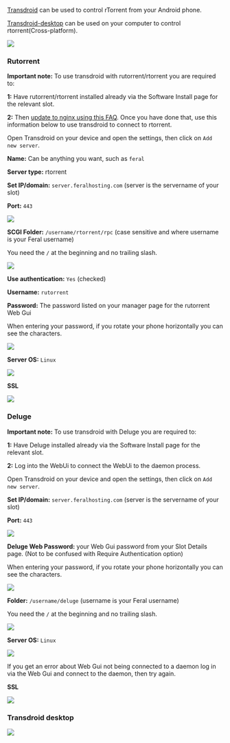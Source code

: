 
[Transdroid](http://transdroid.org) can be used to control rTorrent from your Android phone.

[Transdroid-desktop](http://code.google.com/p/transdroid-desktop/) can be used on your computer to control rtorrent(Cross-platform).

![](https://raw.github.com/feralhosting/feralfilehosting/master/Feral%20Wiki/Other%20software/Using%20Transdroid%20to%20Control%20rTorrent%20-%20Deluge%20-%20Transmission%20From%20Your%20Android%20Phone/1.png)

### Rutorrent

**Important note:** To use transdroid with rutorrent/rtorrent you are required to:

**1:** Have rutorrent/rtorrent installed already via the Software Install page for the relevant slot.

**2:** Then [update to nginx using this FAQ](https://www.feralhosting.com/faq/view?question=231). Once you have done that, use this information below to use transdroid to connect to rtorrent.

Open Transdroid on your device and open the settings, then click on `Add new server`.

**Name:** Can be anything you want, such as `feral`

**Server type:** rtorrent

**Set IP/domain:** `server.feralhosting.com` (server is the servername of your slot)

**Port:** `443`

![](https://raw.github.com/feralhosting/feralfilehosting/master/Feral%20Wiki/Other%20software/Using%20Transdroid%20to%20Control%20rTorrent%20-%20Deluge%20-%20Transmission%20From%20Your%20Android%20Phone/rutorrent/rutorrent.host.png)

**SCGI Folder:** `/username/rtorrent/rpc` (case sensitive and where username is your Feral username)

You need the `/` at the beginning and no trailing slash.

![](https://raw.github.com/feralhosting/feralfilehosting/master/Feral%20Wiki/Other%20software/Using%20Transdroid%20to%20Control%20rTorrent%20-%20Deluge%20-%20Transmission%20From%20Your%20Android%20Phone/rutorrent/rutorrent.rpc.png)

**Use authentication:** `Yes` (checked)

**Username:** `rutorrent`

**Password:** The password listed on your manager page for the rutorrent Web Gui

When entering your password, if you rotate your phone horizontally you can see the characters.

![](https://raw.github.com/feralhosting/feralfilehosting/master/Feral%20Wiki/Other%20software/Using%20Transdroid%20to%20Control%20rTorrent%20-%20Deluge%20-%20Transmission%20From%20Your%20Android%20Phone/rutorrent/rutorrent.auth.png)

**Server OS:** `Linux`

![](https://raw.github.com/feralhosting/feralfilehosting/master/Feral%20Wiki/Other%20software/Using%20Transdroid%20to%20Control%20rTorrent%20-%20Deluge%20-%20Transmission%20From%20Your%20Android%20Phone/rutorrent/rutorrent.os.png)

**SSL**

![](https://raw.github.com/feralhosting/feralfilehosting/master/Feral%20Wiki/Other%20software/Using%20Transdroid%20to%20Control%20rTorrent%20-%20Deluge%20-%20Transmission%20From%20Your%20Android%20Phone/rutorrent/rutorrent.ssl.png)

### Deluge

**Important note:** To use transdroid with Deluge you are required to:

**1:** Have Deluge installed already via the Software Install page for the relevant slot.

**2:** Log into the WebUi to connect the WebUi to the daemon process.

Open Transdroid on your device and open the settings, then click on `Add new server`.

**Set IP/domain:** `server.feralhosting.com` (server is the servername of your slot)

**Port:** `443`

![](https://raw.github.com/feralhosting/feralfilehosting/master/Feral%20Wiki/Other%20software/Using%20Transdroid%20to%20Control%20rTorrent%20-%20Deluge%20-%20Transmission%20From%20Your%20Android%20Phone/deluge/deluge.host.png)

**Deluge Web Password:** your Web Gui password from your Slot Details page. (Not to be confused with Require Authentication option)

When entering your password, if you rotate your phone horizontally you can see the characters.

![](https://raw.github.com/feralhosting/feralfilehosting/master/Feral%20Wiki/Other%20software/Using%20Transdroid%20to%20Control%20rTorrent%20-%20Deluge%20-%20Transmission%20From%20Your%20Android%20Phone/deluge/deluge.webpass.png)

**Folder:** `/username/deluge` (username is your Feral username)

You need the `/` at the beginning and no trailing slash.

![](https://raw.github.com/feralhosting/feralfilehosting/master/Feral%20Wiki/Other%20software/Using%20Transdroid%20to%20Control%20rTorrent%20-%20Deluge%20-%20Transmission%20From%20Your%20Android%20Phone/deluge/deluge.folder.png)

**Server OS:** `Linux`

![](https://raw.github.com/feralhosting/feralfilehosting/master/Feral%20Wiki/Other%20software/Using%20Transdroid%20to%20Control%20rTorrent%20-%20Deluge%20-%20Transmission%20From%20Your%20Android%20Phone/deluge/deluge.os.png)

If you get an error about Web Gui not being connected to a daemon log in via the Web Gui and connect to the daemon, then try again.

**SSL**

![](https://raw.github.com/feralhosting/feralfilehosting/master/Feral%20Wiki/Other%20software/Using%20Transdroid%20to%20Control%20rTorrent%20-%20Deluge%20-%20Transmission%20From%20Your%20Android%20Phone/deluge/deluge.ssl.png)

### Transdroid desktop

![](https://raw.github.com/feralhosting/feralfilehosting/master/Feral%20Wiki/Other%20software/Using%20Transdroid%20to%20Control%20rTorrent%20-%20Deluge%20-%20Transmission%20From%20Your%20Android%20Phone/transdropid.desktop.png)
